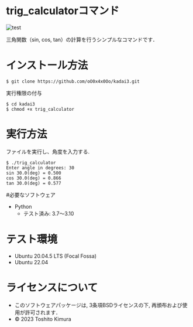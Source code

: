 # trig_calculatorコマンド

![test](https://github.com/oO0x4x0Oo/robosys2023/actions/workflows/test.yml/badge.svg)

三角関数（sin, cos, tan）の計算を行うシンプルなコマンドです．

# インストール方法
```
$ git clone https://github.com/oO0x4x0Oo/kadai3.git
```
実行権限の付与
```
$ cd kadai3
$ chmod +x trig_calculator
```

# 実行方法
ファイルを実行し、角度を入力する.
```
$ ./trig_calculator
Enter angle in degrees: 30
sin 30.0(deg) = 0.500
cos 30.0(deg) = 0.866
tan 30.0(deg) = 0.577
```

#必要なソフトウェア
* Python
  * テスト済み: 3.7～3.10

# テスト環境
* Ubuntu 20.04.5 LTS (Focal Fossa)
* Ubuntu 22.04


# ライセンスについて
* このソフトウェアパッケージは, 3条項BSDライセンスの下, 再頒布および使用が許可されます．
* © 2023 Toshito Kimura
